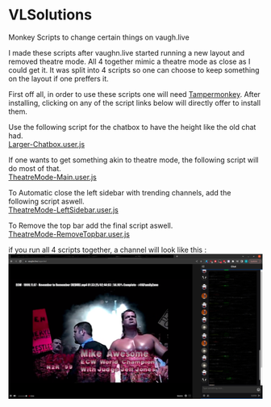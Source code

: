 # VLSolutions
Monkey Scripts to change certain things on vaugh.live

I made these scripts after vaughn.live started running a new layout and removed theatre mode.
All 4 together mimic a theatre mode as close as I could get it.
It was split into 4 scripts so one can choose to keep something on the layout if one preffers it.

First off all, in order to use these scripts one will need [Tampermonkey](https://www.tampermonkey.net/).
After installing, clicking on any of the script links below will directly offer to install them.

Use the following script for the chatbox to have the height like the old chat had.  
[Larger-Chatbox.user.js](https://github.com/arachnafobic/VLSolutions/raw/main/Larger-Chatbox.user.js)  

If one wants to get something akin to theatre mode, the following script will do most of that.  
[TheatreMode-Main.user.js](https://github.com/arachnafobic/VLSolutions/raw/main/TheatreMode-Main.user.js)  

To Automatic close the left sidebar with trending channels, add the following script aswell.  
[TheatreMode-LeftSidebar.user.js](https://github.com/arachnafobic/VLSolutions/raw/main/TheatreMode-LeftSidebar.user.js)  

To Remove the top bar add the final script aswell.  
[TheatreMode-RemoveTopbar.user.js](https://github.com/arachnafobic/VLSolutions/raw/main/TheatreMode-RemoveTopbar.user.js)  

if you run all 4 scripts together, a channel will look like this :  
![Screenshot](VL_CustomTheatherMode-blurs.png)  

